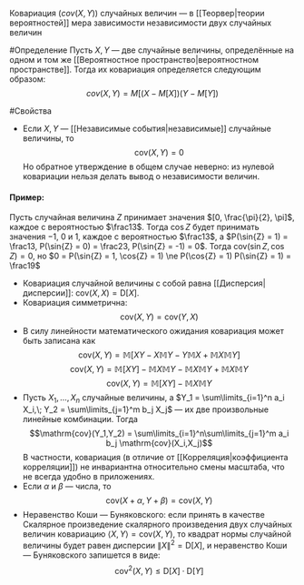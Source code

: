 Ковариация ($cov (X,Y)$) случайных величин — в [[Теорвер|теории вероятностей]] мера зависимости независимости двух случайных величин

#Определение 
Пусть $X, Y$ — две случайные величины, определённые на одном и том же [[Вероятностное пространство|вероятностном пространстве]]. Тогда их ковариация определяется следующим образом:
$$cov(X,Y) = M[(X - M[X]) (Y - M[Y])$$

#Свойства 
* Если $X,Y$ — [[Независимые события|независимые]] случайные величины, то
$$\mathrm{cov}(X,Y) = 0$$
Но обратное утверждение в общем случае неверно: из нулевой ковариации нельзя делать вывод о независимости величин. 
#### Пример:
Пусть случайная величина $Z$ принимает значения $[0, \frac{\pi}{2}, \pi]$, каждое с вероятностью $\frac13$. Тогда $\cos{Z}$ будет принимать значения −1, 0 и 1, каждое с вероятностью $\frac13$, а $P(\sin{Z} = 1) = \frac13, P(\sin{Z} = 0) = \frac23, P(\sin{Z} = -1) = 0$. Тогда $\mathrm{cov}(\sin{Z},\cos{Z}) = 0$, но $0 = P(\sin{Z} = 1, \cos{Z} = 1) \ne P(\cos{Z} = 1) P(\sin{Z} = 1) = \frac19$
* Ковариация случайной величины с собой равна [[Дисперсия|дисперсии]]: $\mathrm{cov}(X,X) = \mathrm{D}[X]$.
* Ковариация симметрична:
$$\mathrm{cov}(X,Y) = \mathrm{cov}(Y,X)$$
* В силу линейности математического ожидания ковариация может быть записана как
$$\mathrm{cov}(X,Y) = \mathbb{M} \left[XY - X\mathbb{M}Y - Y\mathbb{M}X + \mathbb{M}X\mathbb{M}Y \right]$$ $$\mathrm{cov}(X,Y) = \mathbb{M} \left[ XY \right] - \mathbb{M}X \mathbb{M}Y - \mathbb{M}X \mathbb{M}Y + \mathbb{M}X \mathbb{M}Y$$$$ \mathrm{cov}(X,Y)= \mathbb{M} \left[ XY \right] - \mathbb{M}X \mathbb{M}Y$$
* Пусть $X_1,\ldots, X_n$ случайные величины, а $Y_1 = \sum\limits_{i=1}^n a_i X_i,\; Y_2 = \sum\limits_{j=1}^m b_j X_j$ — их две произвольные линейные комбинации. Тогда
$$\mathrm{cov}(Y_1,Y_2) = \sum\limits_{i=1}^n\sum\limits_{j=1}^m a_i b_j \mathrm{cov}(X_i,X_j)$$
В частности, ковариация (в отличие от [[Корреляция|коэффициента корреляции]]) не инвариантна относительно смены масштаба, что не всегда удобно в приложениях.
* Если $\alpha$ и $\beta$ — числа, то
$$\mathrm{cov}(X+\alpha,Y+\beta) = \mathrm{cov}(X,Y)$$
* Неравенство Коши — Буняковского: если принять в качестве Скалярное произведение скалярного произведения двух случайных величин ковариацию $\langle X, Y \rangle = \mathrm{cov}(X, Y)$, то квадрат нормы случайной величины будет равен дисперсии $\|X\|^2 = \mathrm{D}[X]$, и неравенство Коши — Буняковского запишется в виде:
$$\mathrm{cov}^2(X,Y) \leqslant \mathrm{D}[X] \cdot \mathrm{D}[Y]$$